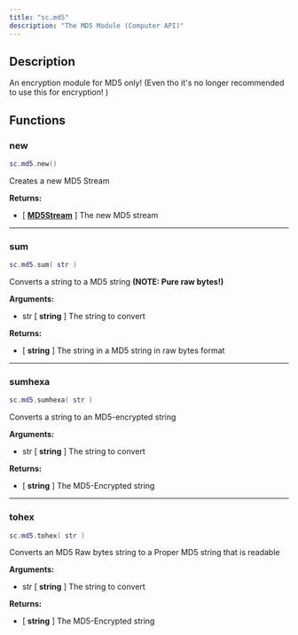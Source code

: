 ```yaml
---
title: "sc.md5"
description: "The MD5 Module (Computer API)"
---
```


## Description

An encryption module for MD5 only! (Even tho it's no longer recommended to use this for encryption! )

## Functions

### new

```lua
sc.md5.new()
```

Creates a new MD5 Stream

**Returns:**
- [ **[MD5Stream](/docs/lua-api/)** ] The new MD5 stream

---

### sum

```lua
sc.md5.sum( str )
```

Converts a string to a MD5 string **(NOTE: Pure raw bytes!)**

**Arguments:**
- str [ **string** ] The string to convert

**Returns:**
- [ **string** ] The string in a MD5 string in raw bytes format

---

### sumhexa

```lua
sc.md5.sumhexa( str )
```

Converts a string to an MD5-encrypted string

**Arguments:**
- str [ **string** ] The string to convert

**Returns:**
- [ **string** ] The MD5-Encrypted string

---

### tohex

```lua
sc.md5.tohex( str )
```

Converts an MD5 Raw bytes string to a Proper MD5 string that is readable

**Arguments:**
- str [ **string** ] The string to convert

**Returns:**
- [ **string** ] The MD5-Encrypted string
